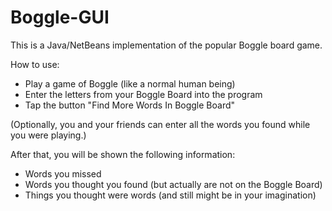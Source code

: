 # Boggle-GUI

This is a Java/NetBeans implementation of the popular Boggle board game.

How to use:
* Play a game of Boggle (like a normal human being)
* Enter the letters from your Boggle Board into the program
* Tap the button "Find More Words In Boggle Board"

(Optionally, you and your friends can enter all the words you found while you were playing.)

After that, you will be shown the following information:
* Words you missed
* Words you thought you found (but actually are not on the Boggle Board)
* Things you thought were words (and still might be in your imagination)
